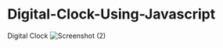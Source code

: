 # Digital-Clock-Using-Javascript
Digital Clock
![Screenshot (2)](https://user-images.githubusercontent.com/60144007/189330158-345e3e87-8c3a-416f-8535-3e47cbf7b96d.png)

